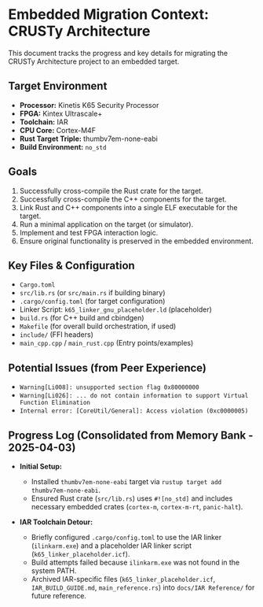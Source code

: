 # Embedded Migration Context: CRUSTy Architecture

This document tracks the progress and key details for migrating the CRUSTy Architecture project to an embedded target.

## Target Environment

- **Processor:** Kinetis K65 Security Processor
- **FPGA:** Kintex Ultrascale+
- **Toolchain:** IAR 
- **CPU Core:** Cortex-M4F
- **Rust Target Triple:** thumbv7em-none-eabi
- **Build Environment:** `no_std`

## Goals

1.  Successfully cross-compile the Rust crate for the target.
2.  Successfully cross-compile the C++ components for the target.
3.  Link Rust and C++ components into a single ELF executable for the target.
4.  Run a minimal application on the target (or simulator).
5.  Implement and test FPGA interaction logic.
6.  Ensure original functionality is preserved in the embedded environment.

## Key Files & Configuration

- `Cargo.toml`
- `src/lib.rs` (or `src/main.rs` if building binary)
- `.cargo/config.toml` (for target configuration)
- Linker Script: `k65_linker_gnu_placeholder.ld` (placeholder)
- `build.rs` (for C++ build and cbindgen)
- `Makefile` (for overall build orchestration, if used)
- `include/` (FFI headers)
- `main_cpp.cpp` / `main_rust.cpp` (Entry points/examples)

## Potential Issues (from Peer Experience)

- `Warning[Li008]: unsupported section flag 0x80000000`
- `Warning[Li026]: ... do not contain information to support Virtual Function Elimination`
- `Internal error: [CoreUtil/General]: Access violation (0xc0000005)`

## Progress Log (Consolidated from Memory Bank - 2025-04-03)

- **Initial Setup:**

  - Installed `thumbv7em-none-eabi` target via `rustup target add thumbv7em-none-eabi`.
  - Ensured Rust crate (`src/lib.rs`) uses `#![no_std]` and includes necessary embedded crates (`cortex-m`, `cortex-m-rt`, `panic-halt`).

- **IAR Toolchain Detour:**

  - Briefly configured `.cargo/config.toml` to use the IAR linker (`ilinkarm.exe`) and a placeholder IAR linker script (`k65_linker_placeholder.icf`).
  - Build attempts failed because `ilinkarm.exe` was not found in the system PATH.
  - Archived IAR-specific files (`k65_linker_placeholder.icf`, `IAR_BUILD_GUIDE.md`, `main_reference.rs`) into `docs/IAR Reference/` for future reference.


